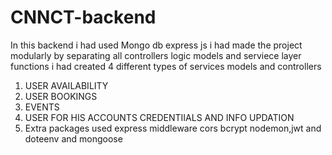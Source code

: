 # CNNCT-backend

In this backend i had used Mongo db express js i had made the project modularly by separating all controllers logic models and serviece layer functions i had created 4 different types of services models and controllers
1. USER AVAILABILITY
2. USER BOOKINGS
3. EVENTS
4. USER FOR HIS ACCOUNTS CREDENTIIALS AND INFO UPDATION
5. Extra packages used express middleware cors bcrypt nodemon,jwt and doteenv and mongoose
